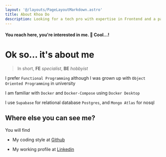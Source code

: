 ```yaml
---
layout: '@/layouts/PageLayoutMarkdown.astro'
title: About Khoa Do
description: Looking for a tech pro with expertise in Frontend and a passion for Backend? Khoa Do who prefers Functional Programming and has experience with Docker, Supabase, and Mongo Atlas. Explore his Github and Linkedin profiles.
---
```


#### You reach here, you're interested in me. 🥳 Cool...!

# Ok so... it's about me

> In short, **FE** *specialist*, **BE** *hobbyist*

I prefer `Functional Programming` although I was grown up with `Object Oriented Programming` in university

I am familiar with `Docker` and `Docker-Compose` using `Docker Desktop`

I use `Supabase` for relational database `Postgres`,
and `Mongo Atlas` for nosql

## Where else you can see me?

You will find

- My coding style at
<a class="link-primary" href="https://github.com/hpb0412/" target="_blank">Github</a>

- My working profile at
<a class="link-primary" href="https://www.linkedin.com/in/khoadodang/" target="_blank">Linkedin</a>

